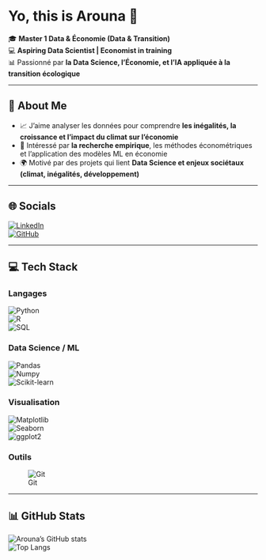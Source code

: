 


# Yo, this is Arouna 👋

🎓 **Master 1 Data & Économie (Data & Transition)**  
💻 **Aspiring Data Scientist \| Economist in training**  
📊 Passionné par **la Data Science, l’Économie, et l’IA appliquée à la
transition écologique**

------------------------------------------------------------------------

## 🚀 About Me

- 📈 J’aime analyser les données pour comprendre **les inégalités, la
  croissance et l’impact du climat sur l’économie**  
- 🔎 Intéressé par **la recherche empirique**, les méthodes
  économétriques et l’application des modèles ML en économie  
- 🌍 Motivé par des projets qui lient **Data Science et enjeux sociétaux
  (climat, inégalités, développement)**

------------------------------------------------------------------------

## 🌐 Socials

[![LinkedIn](https://img.shields.io/badge/LinkedIn-blue?style=for-the-badge&logo=linkedin&logoColor=white)](https://www.linkedin.com/in/arouna-rom%C3%A9o-kone-b1b7951b9/)  
[![GitHub](https://img.shields.io/badge/GitHub-black?style=for-the-badge&logo=github&logoColor=white)](https://github.com/Kone320)

------------------------------------------------------------------------

## 💻 Tech Stack

### Langages

![Python](https://img.shields.io/badge/Python-3776AB?style=for-the-badge&logo=python&logoColor=white)  
![R](https://img.shields.io/badge/R-276DC3?style=for-the-badge&logo=r&logoColor=white)  
![SQL](https://img.shields.io/badge/SQL-4479A1?style=for-the-badge&logo=postgresql&logoColor=white)

### Data Science / ML

![Pandas](https://img.shields.io/badge/Pandas-150458?style=for-the-badge&logo=pandas&logoColor=white)  
![Numpy](https://img.shields.io/badge/Numpy-013243?style=for-the-badge&logo=numpy&logoColor=white)  
![Scikit-learn](https://img.shields.io/badge/ScikitLearn-F7931E?style=for-the-badge&logo=scikitlearn&logoColor=white)  


### Visualisation

![Matplotlib](https://img.shields.io/badge/Matplotlib-ffffff?style=for-the-badge&logo=plotly&logoColor=blue)  
![Seaborn](https://img.shields.io/badge/Seaborn-3776AB?style=for-the-badge&logoColor=white)  
![ggplot2](https://img.shields.io/badge/ggplot2-276DC3?style=for-the-badge&logo=r&logoColor=white)

### Outils

<figure>
<img
src="https://img.shields.io/badge/Git-F05032?style=for-the-badge&amp;logo=git&amp;logoColor=white"
alt="Git" />
<figcaption aria-hidden="true">Git</figcaption>
</figure>

------------------------------------------------------------------------

## 📊 GitHub Stats

![Arouna’s GitHub
stats](https://github-readme-stats.vercel.app/api?username=kone320&show_icons=true&theme=radical)  
![Top
Langs](https://github-readme-stats.vercel.app/api/top-langs/?username=kone320&layout=compact&theme=radical)
